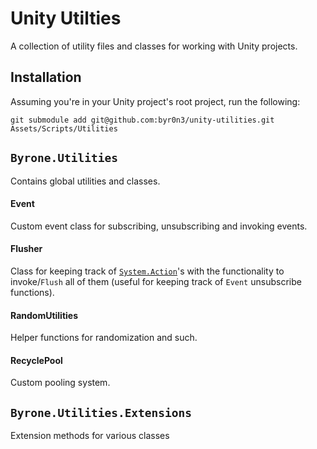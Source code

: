 # Unity Utilties
A collection of utility files and classes for working with Unity projects. 

## Installation
Assuming you're in your Unity project's root project, run the following:

`git submodule add git@github.com:byr0n3/unity-utilities.git Assets/Scripts/Utilities`

## `Byrone.Utilities`
Contains global utilities and classes.

#### Event
Custom event class for subscribing, unsubscribing and invoking events.

#### Flusher
Class for keeping track of [`System.Action`](https://learn.microsoft.com/en-us/dotnet/api/system.action)'s with the functionality to invoke/`Flush` all of them (useful for keeping track of `Event` unsubscribe functions).

#### RandomUtilities
Helper functions for randomization and such.

#### RecyclePool
Custom pooling system.

## `Byrone.Utilities.Extensions`
Extension methods for various classes
